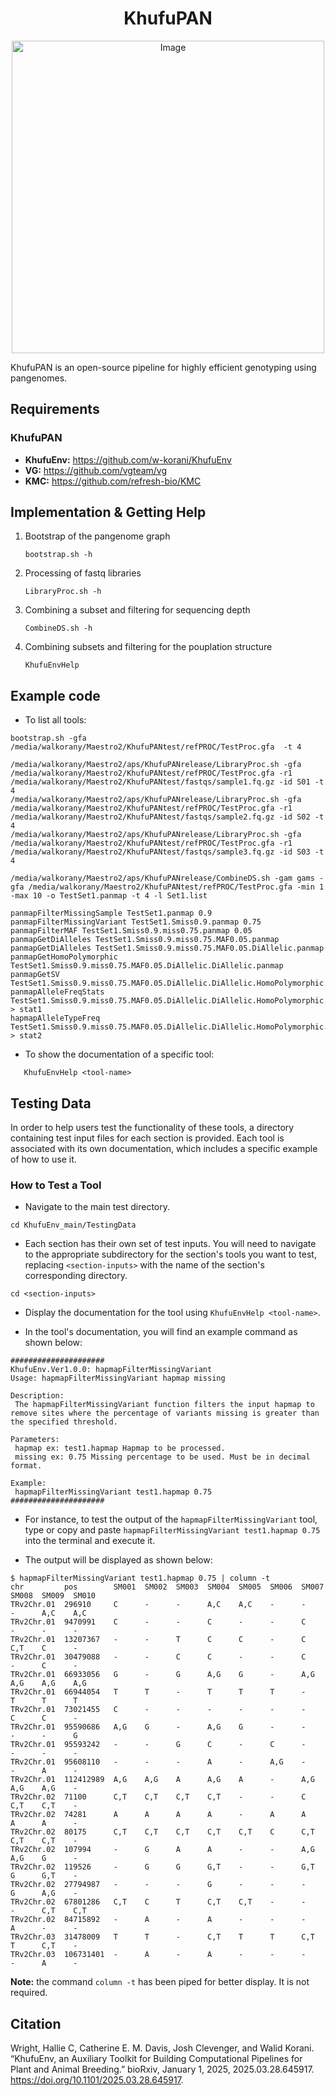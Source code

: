 <div align="center">
  <center><h1>KhufuPAN</h1></center>
  <img width="500" alt="Image" src="https://github.com/user-attachments/assets/52299e9b-44ab-485b-9e9d-4735f32af7bf" />
</div>

KhufuPAN is an open-source pipeline for highly efficient genotyping using pangenomes.

<!-- You may use this if you like? :)
## Table of Contents
1. [Requirements](#requirements)
2. [Installation](#installation)
3. [Uninstallation](#uninstallation)
4. [Getting Help](#getting-help)
5. [Testing Data](#testing-data)
6. [Citation](#citation)
7. [Available Tools](#available-tools)
-->

## Requirements
### KhufuPAN
- **KhufuEnv:** https://github.com/w-korani/KhufuEnv
- **VG:** https://github.com/vgteam/vg
- **KMC:** https://github.com/refresh-bio/KMC


## Implementation & Getting Help

1. Bootstrap of the pangenome graph
   ```
   bootstrap.sh -h
   ```
2. Processing of fastq libraries
   ```
   LibraryProc.sh -h
   ```
3. Combining a subset and filtering for sequencing depth
   ```
   CombineDS.sh -h
   ```
4. Combining subsets and filtering for the pouplation structure
   ```
   KhufuEnvHelp
   ```

## Example code
- To list all tools:
```
bootstrap.sh -gfa /media/walkorany/Maestro2/KhufuPANtest/refPROC/TestProc.gfa  -t 4

/media/walkorany/Maestro2/aps/KhufuPANrelease/LibraryProc.sh -gfa /media/walkorany/Maestro2/KhufuPANtest/refPROC/TestProc.gfa -r1 /media/walkorany/Maestro2/KhufuPANtest/fastqs/sample1.fq.gz -id S01 -t 4
/media/walkorany/Maestro2/aps/KhufuPANrelease/LibraryProc.sh -gfa /media/walkorany/Maestro2/KhufuPANtest/refPROC/TestProc.gfa -r1 /media/walkorany/Maestro2/KhufuPANtest/fastqs/sample2.fq.gz -id S02 -t 4
/media/walkorany/Maestro2/aps/KhufuPANrelease/LibraryProc.sh -gfa /media/walkorany/Maestro2/KhufuPANtest/refPROC/TestProc.gfa -r1 /media/walkorany/Maestro2/KhufuPANtest/fastqs/sample3.fq.gz -id S03 -t 4

/media/walkorany/Maestro2/aps/KhufuPANrelease/CombineDS.sh -gam gams -gfa /media/walkorany/Maestro2/KhufuPANtest/refPROC/TestProc.gfa -min 1 -max 10 -o TestSet1.panmap -t 4 -l Set1.list

panmapFilterMissingSample TestSet1.panmap 0.9
panmapFilterMissingVariant TestSet1.Smiss0.9.panmap 0.75
panmapFilterMAF TestSet1.Smiss0.9.miss0.75.panmap 0.05
panmapGetDiAlleles TestSet1.Smiss0.9.miss0.75.MAF0.05.panmap
panmapGetDiAlleles TestSet1.Smiss0.9.miss0.75.MAF0.05.DiAllelic.panmap
panmapGetHomoPolymorphic TestSet1.Smiss0.9.miss0.75.MAF0.05.DiAllelic.DiAllelic.panmap
panmapGetSV TestSet1.Smiss0.9.miss0.75.MAF0.05.DiAllelic.DiAllelic.HomoPolymorphic.panmap
panmapAlleleFreqStats TestSet1.Smiss0.9.miss0.75.MAF0.05.DiAllelic.DiAllelic.HomoPolymorphic.SV.panmap > stat1
hapmapAlleleTypeFreq TestSet1.Smiss0.9.miss0.75.MAF0.05.DiAllelic.DiAllelic.HomoPolymorphic.SV.panmap > stat2
```
- To show the documentation of a specific tool:
```
   KhufuEnvHelp <tool-name>
```
## Testing Data
In order to help users test the functionality of these tools, a directory containing test input files for each section is provided. Each tool is associated with its own documentation, which includes a specific example of how to use it. 

### How to Test a Tool
- Navigate to the main test directory.
```
cd KhufuEnv_main/TestingData
```
- Each section has their own set of test inputs. You will need to navigate to the appropriate subdirectory for the section's tools you want to test, replacing `<section-inputs>` with the name of the section's corresponding directory.
```
cd <section-inputs> 
```
- Display the documentation for the tool using `KhufuEnvHelp <tool-name>`.

- In the tool's documentation, you will find an example command as shown below:
```
#####################
KhufuEnv.Ver1.0.0: hapmapFilterMissingVariant
Usage: hapmapFilterMissingVariant hapmap missing

Description:
 The hapmapFilterMissingVariant function filters the input hapmap to remove sites where the percentage of variants missing is greater than the specified threshold. 

Parameters:
 hapmap ex: test1.hapmap Hapmap to be processed. 
 missing ex: 0.75 Missing percentage to be used. Must be in decimal format.

Example:
 hapmapFilterMissingVariant test1.hapmap 0.75
#####################
 ``` 
- For instance, to test the output of the `hapmapFilterMissingVariant` tool, type or copy and paste `hapmapFilterMissingVariant test1.hapmap 0.75` into the terminal and execute it. 

- The output will be displayed as shown below:
```
$ hapmapFilterMissingVariant test1.hapmap 0.75 | column -t
chr         pos        SM001  SM002  SM003  SM004  SM005  SM006  SM007  SM008  SM009  SM010
TRv2Chr.01  296910     C      -      -      A,C    A,C    -      -      -      A,C    A,C
TRv2Chr.01  9470991    C      -      -      C      -      -      C      -      -      -
TRv2Chr.01  13207367   -      -      T      C      C      -      C      C,T    C      -
TRv2Chr.01  30479088   -      -      C      C      -      -      C      -      C      -
TRv2Chr.01  66933056   G      -      G      A,G    G      -      A,G    A,G    A,G    A,G
TRv2Chr.01  66944054   T      T      -      T      T      T      -      T      T      T
TRv2Chr.01  73021455   C      -      -      -      -      -      -      C      C      -
TRv2Chr.01  95590686   A,G    G      -      A,G    G      -      -      -      -      G
TRv2Chr.01  95593242   -      -      G      C      -      C      -      -      -      -
TRv2Chr.01  95608110   -      -      -      A      -      A,G    -      -      A      -
TRv2Chr.01  112412989  A,G    A,G    A      A,G    A      -      A,G    A,G    A,G    -
TRv2Chr.02  71100      C,T    C,T    C,T    C,T    -      -      C      C,T    C,T    -
TRv2Chr.02  74281      A      A      A      A      -      A      A      A      A      -
TRv2Chr.02  80175      C,T    C,T    C,T    C,T    C,T    C      C,T    C,T    C,T    -
TRv2Chr.02  107994     -      G      A      A      -      -      A,G    A,G    G      -
TRv2Chr.02  119526     -      G      G      G,T    -      -      G,T    G      G,T    -
TRv2Chr.02  27794987   -      -      -      G      -      -      -      G      A,G    -
TRv2Chr.02  67801286   C,T    C      T      C,T    C,T    -      -      -      C,T    C,T
TRv2Chr.02  84715892   -      A      -      A      -      -      -      A      -      -
TRv2Chr.03  31478009   T      T      -      C,T    T      T      C,T    T      C,T    -
TRv2Chr.03  106731401  -      A      -      A      -      -      -      -      A      -
```
**Note:** the command `column -t` has been piped for better display. It is not required.


## Citation
Wright, Hallie C, Catherine E. M. Davis, Josh Clevenger, and Walid Korani. “KhufuEnv, an Auxiliary Toolkit for Building Computational Pipelines for Plant and Animal Breeding.” bioRxiv, January 1, 2025, 2025.03.28.645917. https://doi.org/10.1101/2025.03.28.645917.
